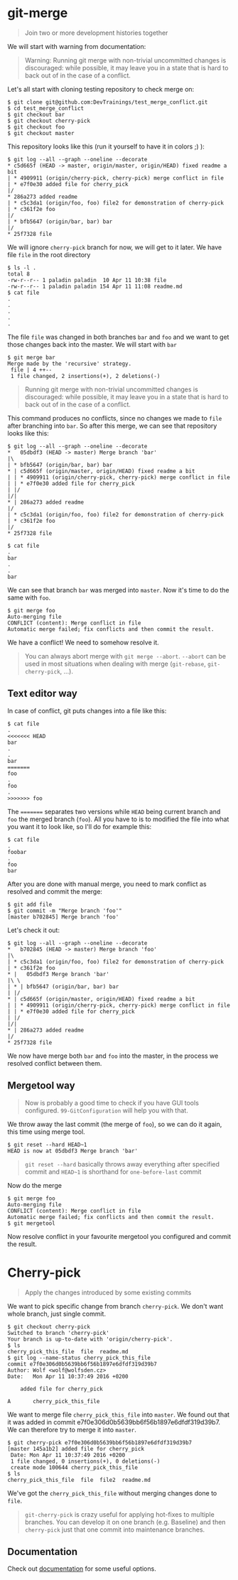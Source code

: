 git-merge
=========

> Join two or more development histories together

We will start with warning from documentation:

> Warning: Running git merge with non-trivial uncommitted changes is discouraged: while possible, it may leave you in a state that is hard to back out of in the case of a conflict.

Let's all start with cloning testing repository to check merge on:

	$ git clone git@github.com:DevTrainings/test_merge_conflict.git
	$ cd test_merge_conflict
	$ git checkout bar
	$ git checkout cherry-pick
	$ git checkout foo
	$ git checkout master

This repository looks like this (run it yourself to have it in colors ;) ):

	$ git log --all --graph --oneline --decorate
	* c5d665f (HEAD -> master, origin/master, origin/HEAD) fixed readme a bit
	| * 4909911 (origin/cherry-pick, cherry-pick) merge conflict in file
	| * e7f0e30 added file for cherry_pick
	|/  
	* 286a273 added readme
	| * c5c3da1 (origin/foo, foo) file2 for demonstration of cherry-pick
	| * c361f2e foo
	|/  
	| * bfb5647 (origin/bar, bar) bar
	|/  
	* 25f7328 file

We will ignore `cherry-pick` branch for now, we will get to it later. We have file `file` in the root directory

	$ ls -l .
	total 8
	-rw-r--r-- 1 paladin paladin  10 Apr 11 10:38 file
	-rw-r--r-- 1 paladin paladin 154 Apr 11 11:08 readme.md
	$ cat file
	.
	.
	.
	.
	.

The file `file` was changed in both branches `bar` and `foo` and we want to get those changes back into the master. We will start with `bar`

	$ git merge bar
	Merge made by the 'recursive' strategy.
	 file | 4 ++--
	 1 file changed, 2 insertions(+), 2 deletions(-)

> Running git merge with non-trivial uncommitted changes is discouraged: while possible, it may leave you in a state that is hard to back out of in the case of a conflict.

This command produces no conflicts, since no changes we made to `file` after branching into `bar`. So after this merge, we can see that repository looks like this:

	$ git log --all --graph --oneline --decorate
	*   05dbdf3 (HEAD -> master) Merge branch 'bar'
	|\  
	| * bfb5647 (origin/bar, bar) bar
	* | c5d665f (origin/master, origin/HEAD) fixed readme a bit
	| | * 4909911 (origin/cherry-pick, cherry-pick) merge conflict in file
	| | * e7f0e30 added file for cherry_pick
	| |/  
	|/|   
	* | 286a273 added readme
	|/  
	| * c5c3da1 (origin/foo, foo) file2 for demonstration of cherry-pick
	| * c361f2e foo
	|/  
	* 25f7328 file

	$ cat file
	.
	bar
	.
	.
	bar

We can see that branch `bar` was merged into `master`. Now it's time to do the same with `foo`.

	$ git merge foo
	Auto-merging file
	CONFLICT (content): Merge conflict in file
	Automatic merge failed; fix conflicts and then commit the result.

We have a conflict! We need to somehow resolve it.

> You can always abort merge with `git merge --abort`. `--abort` can be used in most situations when dealing with merge (`git-rebase`, `git-cherry-pick`, ...).

Text editor way
---------------

In case of conflict, git puts changes into a file like this:

	$ cat file
	.
	<<<<<<< HEAD
	bar
	.
	.
	bar
	=======
	foo
	.
	foo
	.
	>>>>>>> foo

The `=======` separates two versions while `HEAD` being current branch and `foo` the merged branch (`foo`). All you have to is to modified the file into what you want it to look like, so I'll do for example this:

	$ cat file
	.
	foobar
	.
	foo
	bar

After you are done with manual merge, you need to mark conflict as resolved and commit the merge:

	$ git add file
	$ git commit -m "Merge branch 'foo'"
	[master b702845] Merge branch 'foo'

Let's check it out:

	$ git log --all --graph --oneline --decorate
	*   b702845 (HEAD -> master) Merge branch 'foo'
	|\  
	| * c5c3da1 (origin/foo, foo) file2 for demonstration of cherry-pick
	| * c361f2e foo
	* |   05dbdf3 Merge branch 'bar'
	|\ \  
	| * | bfb5647 (origin/bar, bar) bar
	| |/  
	* | c5d665f (origin/master, origin/HEAD) fixed readme a bit
	| | * 4909911 (origin/cherry-pick, cherry-pick) merge conflict in file
	| | * e7f0e30 added file for cherry_pick
	| |/  
	|/|   
	* | 286a273 added readme
	|/  
	* 25f7328 file

We now have merge both `bar` and `foo` into the master, in the process we resolved conflict between them.

Mergetool way
-------------

> Now is probably a good time to check if you have GUI tools configured. `99-GitConfiguration` will help you with that.

We throw away the last commit (the merge of `foo`), so we can do it again, this time using merge tool.

	$ git reset --hard HEAD~1
	HEAD is now at 05dbdf3 Merge branch 'bar'

> `git reset --hard` basically throws away everything after specified commit and `HEAD~1` is shorthand for `one-before-last` commit

Now do the merge

	$ git merge foo
	Auto-merging file
	CONFLICT (content): Merge conflict in file
	Automatic merge failed; fix conflicts and then commit the result.
	$ git mergetool

Now resolve conflict in your favourite mergetool you configured and commit the result.

Cherry-pick
===========

> Apply the changes introduced by some existing commits

We want to pick specific change from branch `cherry-pick`. We don't want whole branch, just single commit.

	$ git checkout cherry-pick 
	Switched to branch 'cherry-pick'
	Your branch is up-to-date with 'origin/cherry-pick'.
	$ ls
	cherry_pick_this_file  file  readme.md
	$ git log --name-status cherry_pick_this_file
	commit e7f0e306d0b5639bb6f56b1897e6dfdf319d39b7
	Author: Wolf <wolf@wolfsden.cz>
	Date:   Mon Apr 11 10:37:49 2016 +0200

		added file for cherry_pick

	A       cherry_pick_this_file

We want to merge file `cherry_pick_this_file` into `master`. We found out that it was added in commit e7f0e306d0b5639bb6f56b1897e6dfdf319d39b7. We can therefore try to merge it into `master`.

	$ git cherry-pick e7f0e306d0b5639bb6f56b1897e6dfdf319d39b7
	[master 145a1b2] added file for cherry_pick
	 Date: Mon Apr 11 10:37:49 2016 +0200
	 1 file changed, 0 insertions(+), 0 deletions(-)
	 create mode 100644 cherry_pick_this_file
	$ ls
	cherry_pick_this_file  file  file2  readme.md

We've got the `cherry_pick_this_file` without merging changes done to `file`.

> `git-cherry-pick` is crazy useful for applying hot-fixes to multiple branches. You can develop it on one branch (e.g. Baseline) and then `cherry-pick` just that one commit into maintenance branches.

Documentation
-------------

Check out [documentation](https://git-scm.com/docs/git-cherry-pick) for some useful options.
